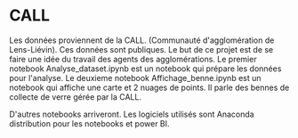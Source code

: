 # CALL
Les données proviennent de la CALL. (Communauté d'agglomération de Lens-Liévin).
Ces données sont publiques.
Le but de ce projet est de se faire une idée du travail des agents des agglomérations.
Le premier notebook Analyse_dataset.ipynb est un notebook qui prépare les données pour l'analyse.
Le deuxieme notebook Affichage_benne.ipynb est un notebook qui affiche une carte et 2 nuages de points.
Il parle des bennes de collecte de verre gérée par la CALL.

D'autres notebooks arriveront.
Les logiciels utilisés sont Anaconda distribution pour les notebooks et power BI.
